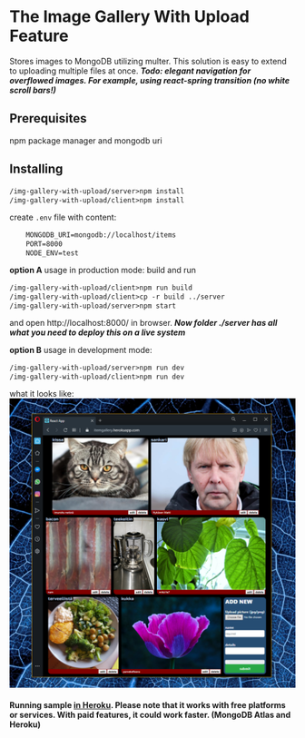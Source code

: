 # The Image Gallery With Upload Feature
Stores images to MongoDB utilizing multer. This solution is easy to extend to uploading multiple files at once. **_Todo: elegant navigation for overflowed images. For example, using react-spring transition (no white scroll bars!)_**

## Prerequisites

npm package manager and mongodb uri

## Installing
```
/img-gallery-with-upload/server>npm install
/img-gallery-with-upload/client>npm install
```
create `.env` file with content:
```
    MONGODB_URI=mongodb://localhost/items
    PORT=8000
    NODE_ENV=test
```
__option A__ usage in production mode:
build and run
```
/img-gallery-with-upload/client>npm run build
/img-gallery-with-upload/client>cp -r build ../server
/img-gallery-with-upload/server>npm start
```
and open http://localhost:8000/ in browser. ___Now folder ./server has all what you need to deploy this on a live system___

__option B__ usage in development mode:
```
/img-gallery-with-upload/server>npm run dev
/img-gallery-with-upload/client>npm run dev
```

what it looks like:
![kuvagalleria](https://raw.githubusercontent.com/altrangaj/img-gallery-with-upload/master/IGCapture.PNG)

#### Running sample [in Heroku](https://itemgallery.herokuapp.com/). Please note that it works with free platforms or services. With paid features, it could work faster. (MongoDB Atlas and Heroku)
